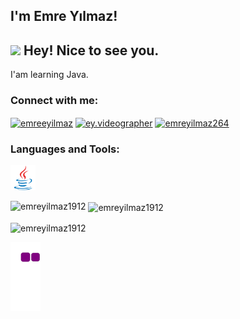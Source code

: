 ## I'm Emre Yılmaz!
<h2><img src="https://emojis.slackmojis.com/emojis/images/1531849430/4246/blob-sunglasses.gif?1531849430" width="30"/> Hey! Nice to see you.</h2
<h3 align="center">I'am learning Java.</h3>

<h3 align="left">Connect with me:</h3>
<p align="left">
<a href="https://linkedin.com/in/emreeyilmaz" target="blank"><img align="center" src="https://raw.githubusercontent.com/rahuldkjain/github-profile-readme-generator/master/src/images/icons/Social/linked-in-alt.svg" alt="emreeyilmaz" height="30" width="40" /></a>
<a href="https://instagram.com/ey.videographer" target="blank"><img align="center" src="https://raw.githubusercontent.com/rahuldkjain/github-profile-readme-generator/master/src/images/icons/Social/instagram.svg" alt="ey.videographer" height="30" width="40" /></a>
<a href="https://www.hackerrank.com/emreyilmaz264" target="blank"><img align="center" src="https://raw.githubusercontent.com/rahuldkjain/github-profile-readme-generator/master/src/images/icons/Social/hackerrank.svg" alt="emreyilmaz264" height="30" width="40" /></a>
</p>

<h3 align="left">Languages and Tools:</h3>
<p align="left"> <a href="https://www.java.com" target="_blank" rel="noreferrer"> <img src="https://raw.githubusercontent.com/devicons/devicon/master/icons/java/java-original.svg" alt="java" width="40" height="40"/> </a> </p>

<p><img align="left" src="https://github-readme-stats.vercel.app/api/top-langs?username=emreyilmaz1912&show_icons=true&locale=en&layout=compact" alt="emreyilmaz1912" /></p>

<p>&nbsp;<img align="center" src="https://github-readme-stats.vercel.app/api?username=emreyilmaz1912&show_icons=true&locale=en" alt="emreyilmaz1912" /></p>

<p><img align="center" src="https://github-readme-streak-stats.herokuapp.com/?user=emreyilmaz1912&" alt="emreyilmaz1912" /></p>

![Snake Eating away my contributions](https://github.com/emreyilmaz1912/emreyilmaz1912/blob/output/github-contribution-grid-snake.gif)
